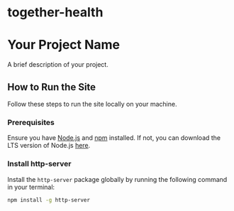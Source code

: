 # together-health
# Your Project Name

A brief description of your project.

## How to Run the Site

Follow these steps to run the site locally on your machine.

### Prerequisites

Ensure you have [Node.js](https://nodejs.org/) and [npm](https://www.npmjs.com/) installed. If not, you can download the LTS version of Node.js [here](https://nodejs.org/).

### Install http-server

Install the `http-server` package globally by running the following command in your terminal:

```bash
npm install -g http-server
